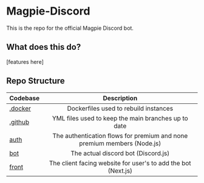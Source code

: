 # Magpie-Discord
This is the repo for the official Magpie Discord bot. 

## What does this do?
[features here]

## Repo Structure
| Codebase                           |   Description   |
| :--------------------------------- | :-------------: |
| [.docker](.docker) | Dockerfiles used to rebuild instances |
| [.github](.github) | YML files used to keep the main branches up to date |
| [auth](auth) | The authentication flows for premium and none premium members (Node.js) |
| [bot](bot) | The actual discord bot (Discord.js) |
| [front](front) | The client facing website for user's to add the bot (Next.js) |

